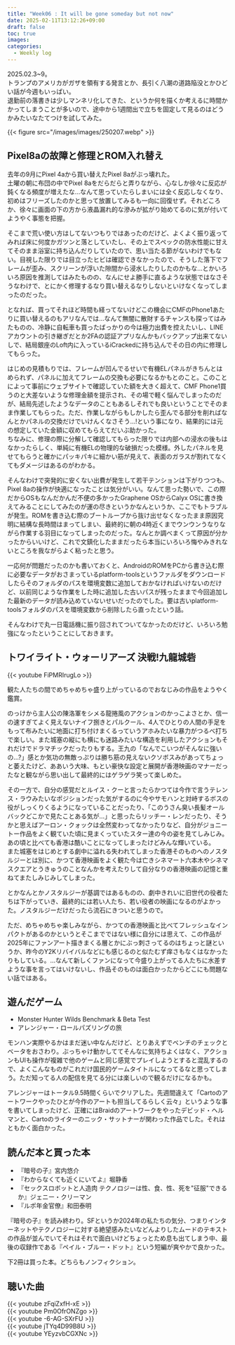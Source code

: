 ```yaml
---
title: "Week06 : It will be gone someday but not now"
date: 2025-02-11T13:12:26+09:00
draft: false
toc: true
images:
categories:
  - Weekly log
---
```


2025.02.3~9。  
トランプのアメリカがガザを領有する発言とか、長引く八潮の道路陥没とかひどい話が今週もいっぱい。   
退勤前の落書きは少しマンネリ化してきた、というか何を描くか考えるに時間かかってしまうことが多いので、途中から1週間出で立ちを固定して見るのはどうかみたいなたてつけを試してみた。

{{< figure src="/images/images/250207.webp" >}}

<!--more-->

## Pixel8aの故障と修理とROM入れ替え

去年の9月にPixel 4aから買い替えたPixel 8aがぶっ壊れた。  
土曜の朝に布団の中でPixel 8aをだらだらと弄りながら、心なしか徐々に反応が鈍くなる頻度が増えたな…なんて思っていたらしまいには全く反応しなくなり、初めはフリーズしたのかと思って放置してみるも一向に回復せず。それどころか、徐々に画面の下の方から液晶漏れ的な滲みが拡がり始めてるのに気が付いてようやく事態を把握。

そこまで荒い使い方はしてないつもりではあったのだけど、よくよく振り返ってみれば床に何度かガツンと落としていたし、その上でスペックの防水性能に甘えてそのまま浴室に持ち込んだりしていたので、思い当たる節がないわけでもない。目視した限りでは目立ったヒビは確認できなかったので、そうした落下でフレームが歪み、スクリーンが浮いた隙間から浸水したりしたのかもな…とかいろいろ原因を推測してはみたものの、なんにせよ勝手に直るような状態ではなさそうなわけで、とにかく修理するなり買い替えるなりしないといけなくなってしまったのだった。

となれば、買ってそれほど時間も経ってないけどこの機会にCMFのPhone1あたりに買い替えるのもアリなんでは…なんて無闇に散財するチャンスも探ってはみたものの、冷静に自転車も買ったばっかりの今は極力出費を控えたいし、LINEアカウントの引き継ぎだとか2FAの認証アプリなんかもバックアップ出来てないしで、結局銀座のLoft内に入っているiCrackedに持ち込んでその日の内に修理してもらった。

はじめの見積もりでは、フレームが凹んでるせいで有機ELパネルがきちんとはめられず、パネルに加えてフレームの交換も必要になるかもとのこと。このことによって事前にウェブサイトで確認していた額を大きく超えて、CMF Phone1買うのと大差ないような修理金額を提示され、その場で軽く悩んでしまったのだが、結局先述したようなデータのこともあるしそれでも良いということでそのまま作業してもらった。ただ、作業しながらもしかしたら歪んでる部分を削ればなんとかパネルの交換だけでいけんくなさそう…!という事になり、結果的には元の想定していた金額に収めてもらえてだいぶ助かった。  
ちなみに、修理の際に分解して確認してもらった限りでは内部への浸水の後もはなかったらしく、単純に有機ELの物理的な破損だった模様。外したパネルを見せてもらうと確かにパッキパキに細かい筋が見えて、表面のガラスが割れてなくてもダメージはあるのがわかる。

そんなわけで突発的に安くない出費が発生して若干テンションは下がりつつも、Pixel 8aの操作が快適になったことは気分がいい。なんて思った勢いで、この際だからOSもなんだかんだ不便の多かったGraphene OSからCalyx OSに書き換えてみることにしてみたのが運の尽きというかなんというか、ここでもトラブルが発生。ROMを書き込む際のブートループから抜け出せなくなったまま原因究明に結構な長時間はまってしまい、最終的に朝の4時近くまでウンウンうなりながら作業する羽目になってしまったのだった。なんとか調べまくって原因が分かったからいいけど、これで文鎮化したままだったら本当にいろいろ悔やみきれないところを我ながらよく粘ったと思う。

一応何が問題だったのかも書いておくと、AndroidのROMをPCから書き込む際に必要なデータがおさまっているplatform-toolsというファルダをダウンロードしたらそのフォルダのパスを環境変数に追加しておかなければいけないのだけど、以前同じような作業をした時に追加した古いパスが残ったままで今回追加した最新のデータが読み込めていないせいだったのでした。要は古いplatform-toolsフォルダのパスを環境変数から削除したら直ったという話。

そんなわけで丸一日電話機に振り回されてついてなかったのだけど、いろいろ勉強になったということにしておきます。

## トワイライト・ウォーリアーズ 決戦!九龍城砦

{{< youtube FiPMRIrugLo >}}  

観た人たちの間でめちゃめちゃ盛り上がっているのでおなじみの作品をようやく鑑賞。

のっけから主人公の陳洛軍をシメる龍捲風のアクションのかっこよさとか、信一の速すぎてよく見えないナイフ捌きとパルクール、4人でひとりの人間の手足をもって布みたいに地面に打ち付けまくるっていうアホみたいな暴力がつるべ打ちで楽しい。また城塞の縦にも横にも迷路みたいな構造を利用したアクションもそれだけでドラマチックだったりもする。王九の「なんでこいつがそんなに強いの…?」感とか気功の無敵っぷりは勝ち筋の見えないクソボスみがあってちょっと萎えたけど、ああいう大味、もとい豪快な設定と展開が香港映画のマナーだったなと観ながら思い出して最終的にはゲラゲラ笑って楽しめた。

その一方で、自分の感覚だとルイス・クーと言ったらかつては今作で言うテレンス・ラウみたいなポジションだった気がするのに今やサモハンと対峙するボスの役がしっくりくるようになっていることだったり、「このうさん臭い長髪オールバックどこかで見たことある気が…」と思ったらリッチー・レンだったり、そうかと思えばアーロン・クォックは全然変わってなかったりなど、自分がジョニートー作品をよく観ていた頃に見まくっていたスター達の今の姿を見てしみじみ。あの頃と比べても香港は酷いことになってしまったけどみんな輝いている。  
また城塞をはじめとする劇中に溢れる失われてしまった香港そのものへのノスタルジーとは別に、かつて香港映画をよく観た今は亡きシネマート六本木やシネマスクエアとうきゅうのことなんかを考えたりして自分なりの香港映画の記憶と重ねてまたしみじみしてしまった。

とかなんとかノスタルジーが基調ではあるものの、劇中きれいに旧世代の役者たちは下がっていき、最終的には若い人たち、若い役者の映画になるのがよかった。ノスタルジーだけだったら流石にきついと思うので。

ただ、めちゃめちゃ楽しみながら、かつての香港映画と比べてフレッシュなインパクトがあるのかというとそこまでではない様に自分には思えて、この作品が2025年にファンアート描きまくる層とかにぶっ刺さってるのはちょっと謎というか、昨今のY2Kリバイバルなどにも感じるのと似たむず痒さもなくはなかったりもしている。…なんて新しくファンになって今盛り上がってる人たちに水差すような事を言ってはいけないし、作品そのものは面白かったからどこにも問題ない話ではある。

## 遊んだゲーム

- Monster Hunter Wilds Benchmark & Beta Test
- アレンジャー・ロールパズリングの旅

モンハン実際やるかはまだ迷い中なんだけど、とりあえずでベンチのチェックとベータをおさわり。ぶっちゃけ動かしててそんなに気持ちよくはなく、アクションもUIも操作が複雑で他のゲームと同じ感覚でプレイしようとすると混乱するので、よくこんなものがこれだけ国民的ゲームタイトルになってるなと思ってしまう。ただ知ってる人の配信を見てる分には楽しいので観るだけになるかも。

アレンジャーはトータル9.5時間くらいでクリアした。先週間違えて「Cartoのアートワークやったひとが今作のアートも担当してるらしく云々」というような事を書いてしまったけど、正確にはBraidのアートワークをやったデビッド・ヘルマンと、Cartoのライターのニック・サットナーが関わった作品でした。それはともかく面白かった。

## 読んだ本と買った本

- 『暗号の子』宮内悠介
- 『わからなくても近くにいてよ』堀静香
- 『セックスロボットと人造肉 テクノロジーは性、食、性、死を"征服"できるか』ジェニー・クリーマン
- 『ルポ年金官僚』和田泰明

『暗号の子』を読み終わり。SFというか2024年の私たちの気分、つまりインターネットやテクノロジーに対する絶望感みたいなどんよりしたムードのテキストの作品が並んでいてそれはそれで面白いけどちょっとため息も出てしまう中、最後の収録作である『ペイル・ブルー・ドット』という短編が爽やかで良かった。  

下2冊は買った本。どちらもノンフィクション。

## 聴いた曲

{{< youtube zFqiZxfH-xE >}}  
{{< youtube Pm0OfrONZgo >}}  
{{< youtube -6-AG-SXrFU >}}  
{{< youtube jTYq4D99B8U >}}  
{{< youtube YEyzvbCGXNc >}}  